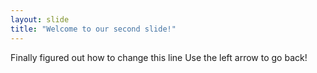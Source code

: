 ```yaml
---
layout: slide
title: "Welcome to our second slide!"
---
```

Finally figured out how to change this line
Use the left arrow to go back!
